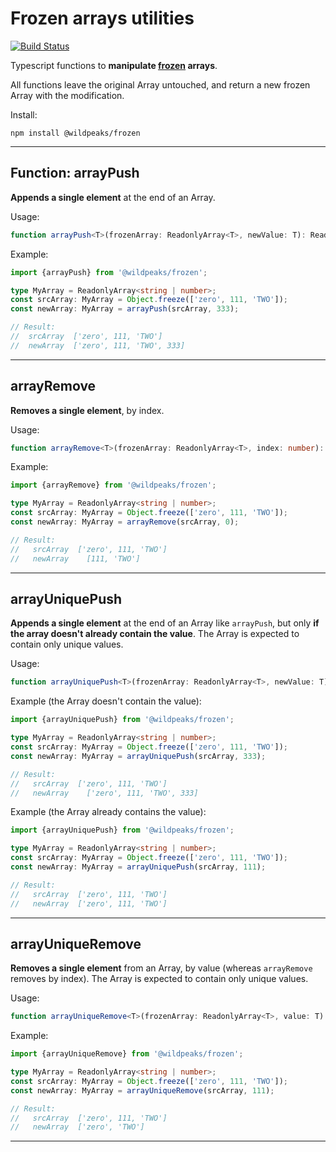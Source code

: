 # Frozen arrays utilities

[![Build Status](https://travis-ci.org/wildpeaks/package-frozen.svg?branch=master)](https://travis-ci.org/wildpeaks/package-frozen)

Typescript functions to **manipulate [frozen](https://developer.mozilla.org/en-US/docs/Web/JavaScript/Reference/Global_Objects/Object/freeze) arrays**.

All functions leave the original Array untouched, and return a new frozen Array with the modification.


Install:

	npm install @wildpeaks/frozen


---

## Function: arrayPush

**Appends a single element** at the end of an Array.

Usage:


````ts
function arrayPush<T>(frozenArray: ReadonlyArray<T>, newValue: T): ReadonlyArray<T>
````

Example:

````ts
import {arrayPush} from '@wildpeaks/frozen';

type MyArray = ReadonlyArray<string | number>;
const srcArray: MyArray = Object.freeze(['zero', 111, 'TWO']);
const newArray: MyArray = arrayPush(srcArray, 333);

// Result:
//  srcArray  ['zero', 111, 'TWO']
//  newArray  ['zero', 111, 'TWO', 333]
````


---

## arrayRemove

**Removes a single element**, by index.

Usage:

````ts
function arrayRemove<T>(frozenArray: ReadonlyArray<T>, index: number): ReadonlyArray<T>
````

Example:

````ts
import {arrayRemove} from '@wildpeaks/frozen';

type MyArray = ReadonlyArray<string | number>;
const srcArray: MyArray = Object.freeze(['zero', 111, 'TWO']);
const newArray: MyArray = arrayRemove(srcArray, 0);

// Result:
//   srcArray  ['zero', 111, 'TWO']
//   newArray    [111, 'TWO']
````


---

## arrayUniquePush

**Appends a single element** at the end of an Array like `arrayPush`, but only **if the array doesn't already contain the value**.
The Array is expected to contain only unique values.

Usage:

````ts
function arrayUniquePush<T>(frozenArray: ReadonlyArray<T>, newValue: T): ReadonlyArray<T>
````

Example (the Array doesn't contain the value):

````ts
import {arrayUniquePush} from '@wildpeaks/frozen';

type MyArray = ReadonlyArray<string | number>;
const srcArray: MyArray = Object.freeze(['zero', 111, 'TWO']);
const newArray: MyArray = arrayUniquePush(srcArray, 333);

// Result:
//   srcArray  ['zero', 111, 'TWO']
//   newArray    ['zero', 111, 'TWO', 333]
````

Example (the Array already contains the value):

````ts
import {arrayUniquePush} from '@wildpeaks/frozen';

type MyArray = ReadonlyArray<string | number>;
const srcArray: MyArray = Object.freeze(['zero', 111, 'TWO']);
const newArray: MyArray = arrayUniquePush(srcArray, 111);

// Result:
//   srcArray  ['zero', 111, 'TWO']
//   newArray  ['zero', 111, 'TWO']
````


---

## arrayUniqueRemove

**Removes a single element** from an Array, by value (whereas `arrayRemove` removes by index).
The Array is expected to contain only unique values.

Usage:

````ts
function arrayUniqueRemove<T>(frozenArray: ReadonlyArray<T>, value: T): ReadonlyArray<T>
````

Example:

````ts
import {arrayUniqueRemove} from '@wildpeaks/frozen';

type MyArray = ReadonlyArray<string | number>;
const srcArray: MyArray = Object.freeze(['zero', 111, 'TWO']);
const newArray: MyArray = arrayUniqueRemove(srcArray, 111);

// Result:
//   srcArray  ['zero', 111, 'TWO']
//   newArray  ['zero', 'TWO']
````

---

